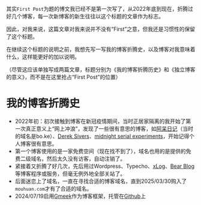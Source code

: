 其实`First Post`为题的博文我已经不是第一次写了，从2022年底到现在，折腾过好几个博客，每一次新博客的新生往往以这个标题的文章作为标志。

因此，对我来说，这篇文章对我来说并不没有“First”之意，但我还是习惯性的保留了这个标题。

在继续这个标题的说明之前，我想先写一写我的博客折腾史，以及博客对我意味着什么，这样能更好的加以说明。

（尽管这应该单独写成两篇文章，标题分别为《我的博客折腾历史》和《独立博客的意义》，而不是在这里抢占“First Post”的位置）

# 我的博客折腾史
* 2022年初：初次接触到博客在新冠疫情期间，当时正居家隔离的我开始了第一次真正意义上“网上冲浪”，发现了一些很有意思的博客，如[阿呆日记](https://dai.ge)（当时的域名是bo.ke）、[Derek Sivers](https://sive.rs)、[midnight serial experiments](https://bilibi.li/)，开始记得个人博客很有意思。
* 第一个博客使用的是一家免费空间（现在找不到了），域名也用的是提供的免费二级域名，然后太久没有访客，自动注销了。
* 紧接着又折腾了好几次，先后用过Wordpress、Typecho、[xLog](https://xlog.app)、[Bear Blog](https://bearblog.dev)等博客程序或服务，但毫无例外地全部关站了。
* 后面迷恋上了域名，一直在寻找合适的博客域名，直到2025/03/30购入了`mouhuan.com`才有了合适的域名。
* 2024/07/19启用[Gmeek](https://meekdai.com/)作为博客框架，托管在[Github](https://github.com/)上